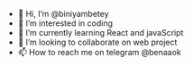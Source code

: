 - 👋 Hi, I’m @biniyambetey
- 👀 I’m interested in coding
- 🌱 I’m currently learning React and javaScript
- 💞️ I’m looking to collaborate on web project 
- 📫 How to reach me on telegram @benaaok

<!---
biniyambetey/biniyambetey is a ✨ special ✨ repository because its `README.md` (this file) appears on your GitHub profile.
You can click the Preview link to take a look at your changes.
--->
